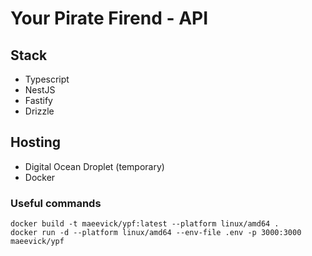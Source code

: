 # Your Pirate Firend - API

## Stack

- Typescript
- NestJS
- Fastify
- Drizzle

## Hosting

- Digital Ocean Droplet (temporary)
- Docker

### Useful commands

```shell
docker build -t maeevick/ypf:latest --platform linux/amd64 .
docker run -d --platform linux/amd64 --env-file .env -p 3000:3000 maeevick/ypf
```
